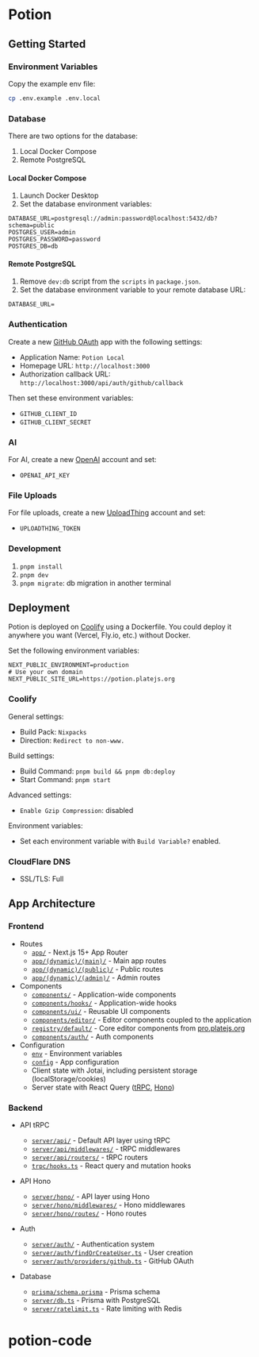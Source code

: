 # Potion

## Getting Started

### Environment Variables

Copy the example env file:

```bash
cp .env.example .env.local
```

### Database

There are two options for the database:

1. Local Docker Compose
2. Remote PostgreSQL

#### Local Docker Compose

1. Launch Docker Desktop
2. Set the database environment variables:

```dotenv
DATABASE_URL=postgresql://admin:password@localhost:5432/db?schema=public
POSTGRES_USER=admin
POSTGRES_PASSWORD=password
POSTGRES_DB=db
```

#### Remote PostgreSQL

1. Remove `dev:db` script from the `scripts` in `package.json`.
2. Set the database environment variable to your remote database URL:

```dotenv
DATABASE_URL=
```

### Authentication

Create a new [GitHub OAuth](https://github.com/settings/developers) app with the following settings:

- Application Name: `Potion Local`
- Homepage URL: `http://localhost:3000`
- Authorization callback URL: `http://localhost:3000/api/auth/github/callback`

Then set these environment variables:

- `GITHUB_CLIENT_ID`
- `GITHUB_CLIENT_SECRET`

### AI

For AI, create a new [OpenAI](https://platform.openai.com/api-keys) account and set:

- `OPENAI_API_KEY`

### File Uploads

For file uploads, create a new [UploadThing](https://uploadthing.com/) account and set:

- `UPLOADTHING_TOKEN`

### Development

1. `pnpm install`
2. `pnpm dev`
3. `pnpm migrate`: db migration in another terminal

## Deployment

Potion is deployed on [Coolify](https://coolify.io/) using a Dockerfile. You could deploy it anywhere you want (Vercel, Fly.io, etc.) without Docker.

Set the following environment variables:

```dotenv
NEXT_PUBLIC_ENVIRONMENT=production
# Use your own domain
NEXT_PUBLIC_SITE_URL=https://potion.platejs.org
```

### Coolify

General settings:

- Build Pack: `Nixpacks`
- Direction: `Redirect to non-www.`

Build settings:

- Build Command: `pnpm build && pnpm db:deploy`
- Start Command: `pnpm start`

Advanced settings:

- `Enable Gzip Compression`: disabled

Environment variables:

- Set each environment variable with `Build Variable?` enabled.

### CloudFlare DNS

- SSL/TLS: Full

## App Architecture

### Frontend

- Routes
  - [`app/`](src/app/) - Next.js 15+ App Router
  - [`app/(dynamic)/(main)/`](<src/app/(dynamic)/(main)/>) - Main app routes
  - [`app/(dynamic)/(public)/`](<src/app/(dynamic)/(public)/>) - Public routes
  - [`app/(dynamic)/(admin)/`](<src/app/(dynamic)/(admin)/>) - Admin routes
- Components
  - [`components/`](src/components/) - Application-wide components
  - [`components/hooks/`](src/components/hooks/) - Application-wide hooks
  - [`components/ui/`](src/components/ui/) - Reusable UI components
  - [`components/editor/`](src/components/editor/) - Editor components coupled to the application
  - [`registry/default/`](src/registry/default/) - Core editor components from [pro.platejs.org](https://pro.platejs.org/)
  - [`components/auth/`](src/components/auth/) - Auth components
- Configuration
  - [`env`](src/env.ts) - Environment variables
  - [`config`](src/config.ts) - App configuration
  - Client state with Jotai, including persistent storage (localStorage/cookies)
  - Server state with React Query ([tRPC](src/trpc/react.tsx), [Hono](src/server/hono/hono-client.ts))

### Backend

- API tRPC

  - [`server/api/`](src/server/api/) - Default API layer using tRPC
  - [`server/api/middlewares/`](src/server/api/middlewares/) - tRPC middlewares
  - [`server/api/routers/`](src/server/api/routers/) - tRPC routers
  - [`trpc/hooks.ts`](src/trpc/hooks.ts) - React query and mutation hooks

- API Hono

  - [`server/hono/`](src/server/hono/) - API layer using Hono
  - [`server/hono/middlewares/`](src/server/hono/middlewares/) - Hono middlewares
  - [`server/hono/routes/`](src/server/hono/routes/) - Hono routes

- Auth

  - [`server/auth/`](src/server/auth/) - Authentication system
  - [`server/auth/findOrCreateUser.ts`](src/server/auth/findOrCreateUser.ts) - User creation
  - [`server/auth/providers/github.ts`](src/server/auth/providers/github.ts) - GitHub OAuth

- Database
  - [`prisma/schema.prisma`](prisma/schema.prisma) - Prisma schema
  - [`server/db.ts`](src/server/db.ts) - Prisma with PostgreSQL
  - [`server/ratelimit.ts`](src/server/ratelimit.ts) - Rate limiting with Redis
# potion-code
